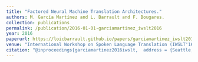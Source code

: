 ```yaml
---
title: "Factored Neural Machine Translation Architectures."
authors: M. García Martínez and L. Barrault and F. Bougares.
collection: publications
permalink: /publication/2016-01-01-garciamartinez_iwslt2016
year: 2016
paperurl: https://loicbarrault.github.io/papers/garciamartinez_iwslt2016.pdf
venue: "International Workshop on Spoken Language Translation (IWSLT'16)"
citation: "@inproceedings{garciamartinez2016iwslt,  address = {Seattle, USA},  author = {M. García Martínez and L. Barrault and F. Bougares.},  booktitle = {International Workshop on Spoken Language Translation (IWSLT'16)},  category = {ACTI},  title = {Factored Neural Machine Translation Architectures.},  url = {https://loicbarrault.github.io/papers/garciamartinez_iwslt2016.pdf},  year = {2016} }  "
---
```


